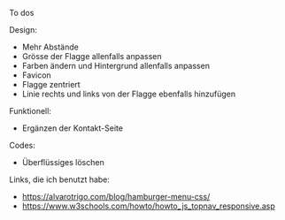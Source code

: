 To dos

Design:
- Mehr Abstände
- Grösse der Flagge allenfalls anpassen
- Farben ändern und Hintergrund allenfalls anpassen
- Favicon
- Flagge zentriert
- Linie rechts und links von der Flagge ebenfalls hinzufügen

Funktionell:
- Ergänzen der Kontakt-Seite

Codes:
- Überflüssiges löschen


Links, die ich benutzt habe:
- https://alvarotrigo.com/blog/hamburger-menu-css/
- https://www.w3schools.com/howto/howto_js_topnav_responsive.asp